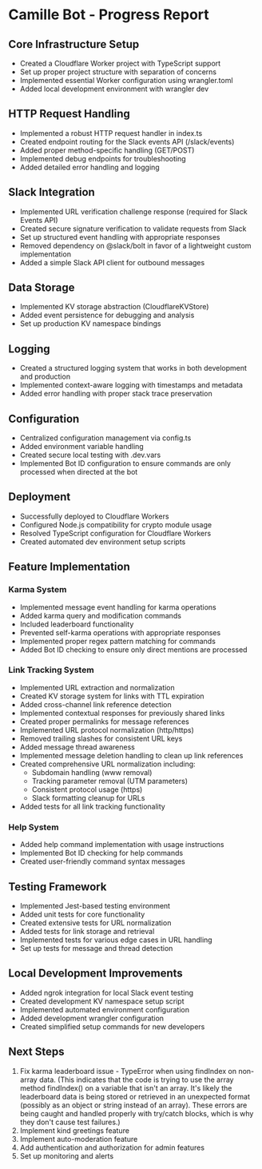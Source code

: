 # Camille Bot - Progress Report

## Core Infrastructure Setup

- Created a Cloudflare Worker project with TypeScript support
- Set up proper project structure with separation of concerns
- Implemented essential Worker configuration using wrangler.toml
- Added local development environment with wrangler dev

## HTTP Request Handling

- Implemented a robust HTTP request handler in index.ts
- Created endpoint routing for the Slack events API (/slack/events)
- Added proper method-specific handling (GET/POST)
- Implemented debug endpoints for troubleshooting
- Added detailed error handling and logging

## Slack Integration

- Implemented URL verification challenge response (required for Slack Events API)
- Created secure signature verification to validate requests from Slack
- Set up structured event handling with appropriate responses
- Removed dependency on @slack/bolt in favor of a lightweight custom implementation
- Added a simple Slack API client for outbound messages

## Data Storage

- Implemented KV storage abstraction (CloudflareKVStore)
- Added event persistence for debugging and analysis
- Set up production KV namespace bindings

## Logging

- Created a structured logging system that works in both development and production
- Implemented context-aware logging with timestamps and metadata
- Added error handling with proper stack trace preservation

## Configuration

- Centralized configuration management via config.ts
- Added environment variable handling
- Created secure local testing with .dev.vars
- Implemented Bot ID configuration to ensure commands are only processed when directed at the bot

## Deployment

- Successfully deployed to Cloudflare Workers
- Configured Node.js compatibility for crypto module usage
- Resolved TypeScript configuration for Cloudflare Workers
- Created automated dev environment setup scripts

## Feature Implementation

### Karma System
- Implemented message event handling for karma operations
- Added karma query and modification commands
- Included leaderboard functionality
- Prevented self-karma operations with appropriate responses
- Implemented proper regex pattern matching for commands
- Added Bot ID checking to ensure only direct mentions are processed

### Link Tracking System
- Implemented URL extraction and normalization
- Created KV storage system for links with TTL expiration
- Added cross-channel link reference detection
- Implemented contextual responses for previously shared links
- Created proper permalinks for message references
- Implemented URL protocol normalization (http/https)
- Removed trailing slashes for consistent URL keys
- Added message thread awareness
- Implemented message deletion handling to clean up link references
- Created comprehensive URL normalization including:
  - Subdomain handling (www removal)
  - Tracking parameter removal (UTM parameters)
  - Consistent protocol usage (https)
  - Slack formatting cleanup for URLs
- Added tests for all link tracking functionality

### Help System
- Added help command implementation with usage instructions
- Implemented Bot ID checking for help commands
- Created user-friendly command syntax messages

## Testing Framework
- Implemented Jest-based testing environment
- Added unit tests for core functionality
- Created extensive tests for URL normalization
- Added tests for link storage and retrieval
- Implemented tests for various edge cases in URL handling
- Set up tests for message and thread detection

## Local Development Improvements
- Added ngrok integration for local Slack event testing
- Created development KV namespace setup script
- Implemented automated environment configuration
- Added development wrangler configuration
- Created simplified setup commands for new developers

## Next Steps

1. Fix karma leaderboard issue - TypeError when using findIndex on non-array data. (This indicates that the code is trying to use the array method findIndex() on a variable that isn't an array. It's likely the leaderboard data is being stored or retrieved in an unexpected format (possibly as an object or string instead of an array).
These errors are being caught and handled properly with try/catch blocks, which is why they don't cause test failures.)
2. Implement kind greetings feature
3. Implement auto-moderation feature
4. Add authentication and authorization for admin features
5. Set up monitoring and alerts
